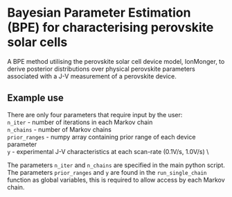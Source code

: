 # Bayesian Parameter Estimation (BPE) for characterising perovskite solar cells

A BPE method utilising the perovskite solar cell device model, IonMonger, to derive posterior distributions over physical perovskite parameters associated with a J-V measurement of a perovskite device.

## Example use
There are only four parameters that require input by the user: \
`n_iter` - number of iterations in each Markov chain \
`n_chains` - number of Markov chains \
`prior_ranges` - numpy array containing prior range of each device parameter \
`y` - experimental J-V characteristics at each scan-rate (0.1V/s, 1.0V/s) \

The parameters `n_iter` and `n_chains` are specified in the main python script. The parameters `prior_ranges` and `y` are found in the `run_single_chain` function as global variables, this is required to allow access by each Markov chain.
